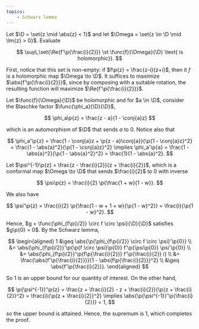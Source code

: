```yaml
---
topics:
    - Schwarz lemma
---
```


<problem>

Let $\D = \set{z \mid \abs{z} < 1}$ and let $\Omega = \set{z \in \D \mid \Im{z} > 0}$. Evaluate

$$
\sup\,\set{\Re{f'\p{\frac{i}{2}}} \st \func{f}{\Omega}{\D} \text{ is holomorphic}}.
$$

</problem>

<solution>

First, notice that this set is non-empty: if $f\p{z} = \frac{z-i}{z+i}$, then it $f$ is a holomorphic map $\Omega \to \D$. It suffices to maximize $\abs{f'\p{\frac{i}{2}}}$, since by composing with a suitable rotation, the resulting function will maximize $\Re{f'\p{\frac{i}{2}}}$.

Let $\func{f}{\Omega}{\D}$ be holomorphic and for $a \in \D$, consider the Blaschke factor $\func{\phi_a}{\D}{\D}$,

$$
\phi_a\p{z} = \frac{z - a}{1 - \conj{a}z}
$$

which is an automorphism of $\D$ that sends $a$ to $0$. Notice also that

$$
\phi_a'\p{z}
    = \frac{1 - \conj{a}z + \p{z - a}\conj{a}}{\p{1 - \conj{a}z}^2}
    = \frac{1 - \abs{a}^2}{\p{1 - \conj{a}z}^2}
\implies
\phi_a'\p{a}
    = \frac{1 - \abs{a}^2}{\p{1 - \abs{a}^2}^2}
    = \frac{1}{1 - \abs{a}^2}.
$$

Let $\psi^{-1}\p{z} = \frac{z - \frac{i}{2}}{z + \frac{i}{2}}$, which is a conformal map $\Omega \to \D$ that sends $\frac{i}{2}$ to $0$ with inverse

$$
\psi\p{z} = \frac{i}{2} \p{\frac{1 + w}{1 - w}}.
$$

We also have

$$
\psi'\p{z}
    = \frac{i}{2} \p{\frac{1 - w + 1 + w}{\p{1 - w}^2}}
    = \frac{i}{\p{1 - w}^2}.
$$

Hence, $g = \func{\phi_{f\p{i/2}} \circ f \circ \psi}{\D}{\D}$ satisfies $g\p{0} = 0$. By the Schwarz lemma,

$$
\begin{aligned}
    1
        &\geq \abs{\p{\phi_{f\p{i/2}} \circ f \circ \psi}'\p{0}} \\
        &= \abs{\phi_{f\p{i/2}}'\p{\p{f \circ \psi}\p{0}} f'\p{\psi\p{0}} \psi'\p{0}} \\
        &= \abs{\phi_{f\p{i/2}}'\p{f\p{\frac{i}{2}}} f'\p{\frac{i}{2}} i} \\
        &= \frac{\abs{f'\p{\frac{i}{2}}}}{1 - \abs{f\p{\frac{i}{2}}}^2} \\
        &\geq \abs{f'\p{\frac{i}{2}}}.
\end{aligned}
$$

So $1$ is an upper bound for our quantity of interest. On the other hand,

$$
\p{\psi^{-1}}'\p{z}
    = \frac{z + \frac{i}{2} - z + \frac{i}{2}}{\p{z + \frac{i}{2}}^2}
    = \frac{i}{\p{z + \frac{i}{2}}^2}
\implies
\abs{\p{\psi^{-1}}'\p{\frac{i}{2}}}
    = 1,
$$

so the upper bound is attained. Hence, the supremum is $1$, which completes the proof.

</solution>
